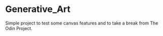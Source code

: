 # Generative_Art

Simple project to test some canvas features and to take a break from The Odin Project.
